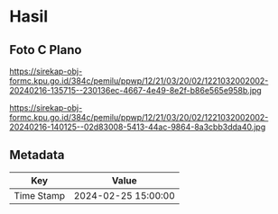 # Hasil

## Foto C Plano

https://sirekap-obj-formc.kpu.go.id/384c/pemilu/ppwp/12/21/03/20/02/1221032002002-20240216-135715--230136ec-4667-4e49-8e2f-b86e565e958b.jpg

https://sirekap-obj-formc.kpu.go.id/384c/pemilu/ppwp/12/21/03/20/02/1221032002002-20240216-140125--02d83008-5413-44ac-9864-8a3cbb3dda40.jpg


## Metadata

| Key        | Value               |
| ---------- | ------------------- |
| Time Stamp | 2024-02-25 15:00:00 |



